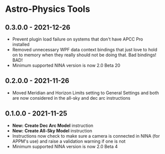 ﻿# Astro-Physics Tools

## 0.3.0.0 - 2021-12-26
* Prevent plugin load failure on systems that don't have APCC Pro installed
* Removed unnecessary WPF data context bindings that just love to hold on to memory when they really should not be doing that. Bad bindings! BAD!
* Minimum supported NINA version is now 2.0 Beta 20

## 0.2.0.0 - 2021-11-26
* Moved Meridian and Horizon Limits setting to General Settings and both are now considered in the all-sky and dec arc instructions

## 0.1.0.0 - 2021-11-25
* **New:** **Create Dec Arc Model** instruction
* **New:** **Create All-Sky Model** instruction
* Instructions now check to make sure a camera is connected in NINA (for APPM's use) and raise a validation warning if one is not
* Minimum supported NINA version is now 2.0 Beta 4
